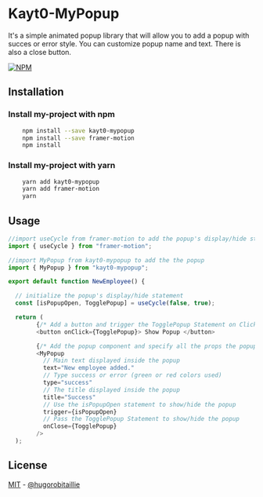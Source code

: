 
# Kayt0-MyPopup

It's a simple animated popup library that will allow you to add a popup with succes or error style.
You can customize popup name and text.
There is also a close button.

[![NPM](https://img.shields.io/npm/v/kayt0-mypopup)](https://www.npmjs.com/package/kayt0-mypopup)
## Installation

### Install my-project with npm

```bash
    npm install --save kayt0-mypopup
    npm install --save framer-motion
    npm install
```
    
### Install my-project with yarn

```bash
    yarn add kayt0-mypopup
    yarn add framer-motion
    yarn
```


## Usage

```javascript
//import useCycle from framer-motion to add the popup's display/hide statements
import { useCycle } from "framer-motion";

//import MyPopup from kayt0-mypopup to add the the popup
import { MyPopup } from "kayt0-mypopup";

export default function NewEmployee() {

  // initialize the popup's display/hide statement
  const [isPopupOpen, TogglePopup] = useCycle(false, true);

  return (
        {/* Add a button and trigger the TogglePopup Statement on Click */}
        <button onClick={TogglePopup}> Show Popup </button>

        {/* Add the popup component and specify all the props the popup needs */}
        <MyPopup
          // Main text displayed inside the popup
          text="New employee added."
          // Type success or error (green or red colors used)
          type="success"
          // The title displayed inside the popup
          title="Success"
          // Use the isPopupOpen statement to show/hide the popup
          trigger={isPopupOpen}
          // Pass the TogglePopup Statement to show/hide the popup
          onClose={TogglePopup}
        />
  );
```


## License

[MIT](https://choosealicense.com/licenses/mit/) - [@hugorobitaillie](https://www.npmjs.com/~hugorobitaillie)